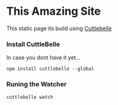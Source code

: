 # This Amazing Site

This static page its build using [Cuttlebelle](https://cuttlebelle.com/)

### Install CuttleBelle
In case you dont have it yet...
```
npm install cuttlebelle --global
```

### Runing the Watcher
```
cuttlebelle watch
```